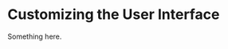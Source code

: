 [title]: # (Customizing the User Interface)
[tags]: # (XXX)
[priority]: # (2025)
# Customizing the User Interface
Something here.
